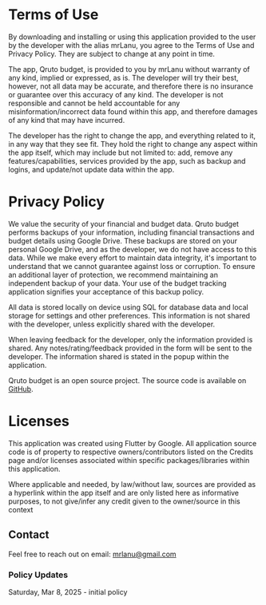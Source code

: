 # Terms of Use
By downloading and installing or using this application provided to the user by the developer with the alias mrLanu, you agree to the Terms of Use and Privacy Policy. 
They are subject to change at any point in time.

The app, Qruto budget, is provided to you by mrLanu without warranty of any kind, implied or expressed, as is. The developer will try their best, 
however, not all data may be accurate, and therefore there is no insurance or guarantee over this accuracy of any kind. 
The developer is not responsible and cannot be held accountable for any misinformation/incorrect data found within this app, and therefore damages of any kind that may have incurred.

The developer has the right to change the app, and everything related to it, in any way that they see fit. They hold the right to change any aspect within the app itself, 
which may include but not limited to: add, remove any features/capabilities, services provided by the app, such as backup and logins, and update/not update data within the app.

# Privacy Policy
We value the security of your financial and budget data. Qruto budget performs backups of your information, including financial transactions and budget details using Google Drive. 
These backups are stored on your personal Google Drive, and as the developer, we do not have access to this data. While we make every effort to maintain data integrity, 
it's important to understand that we cannot guarantee against loss or corruption. To ensure an additional layer of protection, we recommend maintaining an independent backup of your data. 
Your use of the budget tracking application signifies your acceptance of this backup policy.

All data is stored locally on device using SQL for database data and local storage for settings and other preferences. This information is not shared with the developer, 
unless explicitly shared with the developer.

When leaving feedback for the developer, only the information provided is shared. Any notes/rating/feedback provided in the form will be sent to the developer. 
The information shared is stated in the popup within the application.

Qruto budget is an open source project. The source code is available on [GitHub](https://github.com/mrlanu/budget-app).

# Licenses
This application was created using Flutter by Google. All application source code is of property to respective owners/contributors listed on the Credits page and/or 
licenses associated within specific packages/libraries within this application.

Where applicable and needed, by law/without law, sources are provided as a hyperlink within the app itself and are only listed here as informative purposes, 
to not give/infer any credit given to the owner/source in this context

## Contact
Feel free to reach out on email: mrlanu@gmail.com

### Policy Updates

Saturday, Mar 8, 2025 - initial policy

